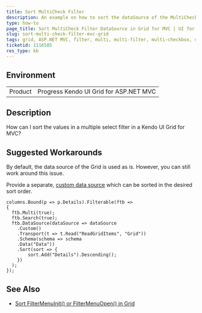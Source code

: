 ```yaml
---
title: Sort MultiCheck Filter
description: An example on how to sort the dataSource of the MultiCheck filter in a Kendo UI Grid for MVC.
type: how-to
page_title: Sort MultiCheck Filter DataSource in Grid for MVC | UI for ASP.NET MVC
slug: sort-multi-check-filter-mvc-grid
tags: grid, ASP.NET MVC, filter, multi, multi-filter, multi-checkbox, checkbox, not sorted
ticketid: 1116585
res_type: kb
---
```


## Environment

<table>
 <tr>
  <td>Product</td>
  <td>Progress Kendo UI Grid for ASP.NET MVC</td>
 </tr>
</table>

## Description

How can I sort the values in a multiple select filter in a Kendo UI Grid for MVC? 

## Suggested Workarounds

By default, the data source of the Grid is used as is. However, you can still work around this issue.

Provide a separate, [custom data source](http://docs.telerik.com/aspnet-mvc/getting-started/custom-datasource#initial-setup) which can be sorted in the desired sort order.

```
columns.Bound(p => p.Details).Filterable(ftb =>
{
  ftb.Multi(true);
  ftb.Search(true);
  ftb.DataSource(dataSource => dataSource
    .Custom()
    .Transport(t => t.Read("ReadGridItems", "Grid"))
    .Schema(schema => schema
    .Data("Data"))
    .Sort(sort => {
        sort.Add("Details").Descending();
    })
  );
});
```

## See Also

* [Sort FilterMenuInit() or FilterMenuOpen() in Grid](http://docs.telerik.com/kendo-ui/controls/data-management/grid/how-to/filtering/sort-multi-checkbox-filter)  
